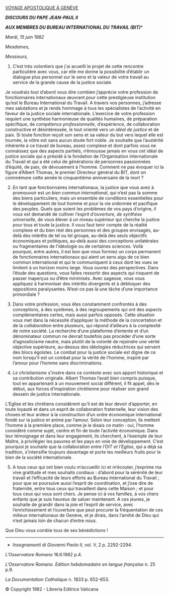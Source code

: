 [VOYAGE APOSTOLIQUE À GENÈVE](/content/john-paul-ii/fr/travels/sub_index1982/trav_ginevra.html)

***DISCOURS DU PAPE JEAN-PAUL II***

***AUX MEMBRES DU BUREAU INTERNATIONAL DU TRAVAIL (BIT)****

*Mardi, 15 juin 1982*

*Mesdames,*

*Messieurs,*

1. C’est très volontiers que j'ai acueilli le projet de cette rencontre particulière avec vous, car elle me donne la possibilité d’établir un dialogue plus personnel sur le sens et la valeur de votre travail au service de la grande cause de la justice sociale.

Je voudrais tout d’abord vous dire combien j’apprécie votre profession de fonctionnaires internationaux œuvrant pour cette prestigieuse institution qu’est le Bureau International du Travail. A travers vos personnes, j’adresse mes salutations et je rends hommage à tous les spécialistes de l’activité en faveur de la justice sociale internationale. L’exercice de votre profession requiert une synthèse harmonieuse de qualités humaines, de préparation spécifique, de *compétence professionnelle*, d’expérience, de collaboration constructive et désintéressée, le tout orienté vers un *idéal de justice* et de paix. Si toute fonction reçoit son sens et sa valeur du but vers lequel elle est tournée, la vôtre est sans aucun doute fort noble. Je souhaite que l’austérité inhérente à ce travail de bureau, assez complexe et dont parfois vous ne connaissez que des aspects partiels, n’émousse jamais en vous cet idéal de justice sociale qui a présidé à la fondation de l’Organisation Internationale du Travail et qui a été celui de générations de personnes passionnées d’équité, de paix, de dévouement à l’homme. Comment ne pas évoquer ici la figure d’Albert Thomas, le premier Directeur général du BIT, dont on commémore cette année le cinquantième anniversaire de la mort ?

2. En tant que fonctionnaires internationaux, la justice que vous avez à promouvoir est *un bien commun international*, qui n’est pas la somme des biens particuliers, mais un ensemble de conditions essentielles pour le développement de tout homme et pour la vie ordonnée et pacifique des peuples. Quels que soient les problèmes de vos pays d’origine, il vous est demandé de cultiver *l’esprit d’ouverture, de synthèse universelle*, de vous élever à un niveau supérieur qui cherche la justice pour tous et toute la justice. Il vous faut tenir compte de la réalité complexe et du bien réel des personnes et des groupes envisagés, au-delà des intérêts de tel ou tel groupe, au-delà des seuls objectifs économiques et politiques, au-delà aussi des conceptions unilatérales ou fragmentaires de l’idéologie ou de certaines sciences. Voilà pourquoi, entre autres, il est bon que vous formiez un corps permanent de fonctionnaires internationaux qui aient un sens aigu de ce bien commun international et qui le communiquent à ceux dont les vues se limitent à un horizon moins large. Vous ouvrez des perspectives. Dans l’étude des questions, vous faites ressortir des aspects qui risquent de passer inaperçus ou d’être minimisés. Avec sagesse, vous vous appliquez à harmoniser des intérêts divergents et à débloquer des oppositions paralysantes. N’est-ce pas là une tâche d’une importance primordiale ?

3. Dans votre profession, vous êtes constamment confrontés à des conceptions, à des systèmes, à des regroupements qui ont des aspects complémentaires certes, mais aussi parfois opposés. Cette situation vous met dans la nécessité d’appliquer la méthode de la concertation et de la *collaboration* entre plusieurs, qui répond d’ailleurs à la complexité de notre société. La recherche d’une plateforme d’entente et d’un dénominateur commun ne devrait toutefois pas procéder d’une sorte d’agnosticisme neutre, mais plutôt de la volonté de rejoindre une vérité objective supérieure, au-dessus des idéologies réductrices qui servent des blocs égoïstes. Le combat pour la justice sociale est digne de ce nom lorsqu’il est un combat pour la vérité de l’homme, inspiré par l’amour pour l’homme sans discriminations.

4. *Le christianisme* s’insère dans ce contexte avec son apport historique et sa contribution originale. Albert Thomas l’avait bien compris puisque, tout en appartenant à un mouvement social différent, il fit appel, dès le début, aux forces d’inspiration chrétienne pour réaliser son grand dessein de justice internationale.

L’Eglise et les chrétiens considèrent qu’il est de leur devoir d’apporter, en toute loyauté et dans un esprit de collaboration fraternelle, leur vision des choses et leur ardeur à la construction d’un ordre économique international fondé sur la justice et animé par l’amour. Selon leur conception, ils mettent l’homme à la première place, comme je le disais ce matin : oui, l’homme considéré comme sujet, centre et fin de toute l’activité économique. Dans leur témoignage et dans leur engagement, ils cherchent, à l’exemple de leur Maître, à privilégier les pauvres et les pays en voie de développement. C’est pourquoi je souhaite que la collaboration *entre l’OIT et l’Eglise*, qui a déjà sa tradition, s’intensifie toujours davantage et porte les meilleurs fruits pour le bien de la société internationale.

5. A tous ceux qui ont bien voulu m’accueillir ici et m’écouter, j’exprime ma vive gratitude et mes souhaits cordiaux : d’abord pour la sérénité de leur travail et l’efficacité de leurs efforts au Bureau International du Travail ; pour que se poursuive aussi l’esprit de coordination, et j’ose dire de fraternité, entre tous ceux qui travaillent dans cette Maison ; et pour tous ceux qui vous sont chers. Je pense ici à vos familles, à vos chers enfants que je suis heureux de saluer maintenant. A ces jeunes, je souhaite de grandir dans la joie et l’esprit de service, avec l’enrichissement et l’ouverture que peut procurer la fréquentation de ces milieux internationaux de Genève, et je dirais, dans l’amitié de Dieu qui n’est jamais loin de chacun d’entre nous.

Que Dieu vous comble tous de ses bénédictions !

* * *

* *Insegnamenti di Giovanni Paolo II*, vol. V, 2 p. 2292-2294.

*L'Osservatore Romano* 16.6.1982 p.4.

*L'Osservatore Romano. Edition hebdomadaire en langue française* n. 25 p.9.

*La Documentation Catholique* n. 1833 p. 652-653.

© Copyright 1982 - Libreria Editrice Vaticana